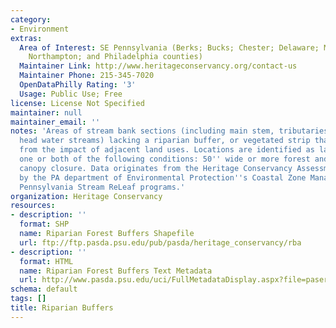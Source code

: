 ```yaml
---
category:
- Environment
extras:
  Area of Interest: SE Pennsylvania (Berks; Bucks; Chester; Delaware; Montgomery;
    Northampton; and Philadelphia counties)
  Maintainer Link: http://www.heritageconservancy.org/contact-us
  Maintainer Phone: 215-345-7020
  OpenDataPhilly Rating: '3'
  Usage: Public Use; Free
license: License Not Specified
maintainer: null
maintainer_email: ''
notes: 'Areas of stream bank sections (including main stem, tributaries and small
  head water streams) lacking a riparian buffer, or vegetated strip that protects
  from the impact of adjacent land uses. Locations are identified as lacking either
  one or both of the following conditions: 50'' wide or more forest and at least 50%
  canopy closure. Data originates from the Heritage Conservancy Assessment, funded
  by the PA department of Environmental Protection''s Coastal Zone Management and
  Pennsylvania Stream ReLeaf programs.'
organization: Heritage Conservancy
resources:
- description: ''
  format: SHP
  name: Riparian Forest Buffers Shapefile
  url: ftp://ftp.pasda.psu.edu/pub/pasda/heritage_conservancy/rba
- description: ''
  format: HTML
  name: Riparian Forest Buffers Text Metadata
  url: http://www.pasda.psu.edu/uci/FullMetadataDisplay.aspx?file=paseriparianbuffers.xml
schema: default
tags: []
title: Riparian Buffers
---
```

